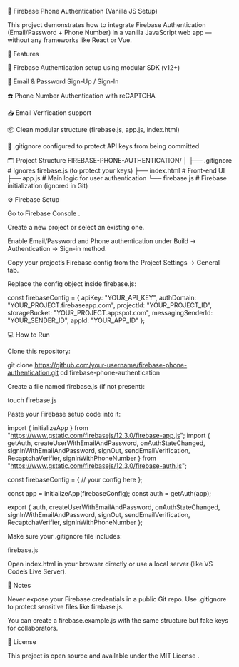 📱 Firebase Phone Authentication (Vanilla JS Setup)

This project demonstrates how to integrate Firebase Authentication (Email/Password + Phone Number) in a vanilla JavaScript web app — without any frameworks like React or Vue.

🚀 Features

🔐 Firebase Authentication setup using modular SDK (v12+)

📧 Email & Password Sign-Up / Sign-In

☎️ Phone Number Authentication with reCAPTCHA

📤 Email Verification support

📦 Clean modular structure (firebase.js, app.js, index.html)

🧩 .gitignore configured to protect API keys from being committed

🗂️ Project Structure
FIREBASE-PHONE-AUTHENTICATION/
│
├── .gitignore             # Ignores firebase.js (to protect your keys)
├── index.html             # Front-end UI
├── app.js                 # Main logic for user authentication
└── firebase.js            # Firebase initialization (ignored in Git)

⚙️ Firebase Setup

Go to Firebase Console
.

Create a new project or select an existing one.

Enable Email/Password and Phone authentication under
Build → Authentication → Sign-in method.

Copy your project’s Firebase config from the Project Settings → General tab.

Replace the config object inside firebase.js:

const firebaseConfig = {
  apiKey: "YOUR_API_KEY",
  authDomain: "YOUR_PROJECT.firebaseapp.com",
  projectId: "YOUR_PROJECT_ID",
  storageBucket: "YOUR_PROJECT.appspot.com",
  messagingSenderId: "YOUR_SENDER_ID",
  appId: "YOUR_APP_ID"
};

💻 How to Run

Clone this repository:

git clone https://github.com/your-username/firebase-phone-authentication.git
cd firebase-phone-authentication


Create a file named firebase.js (if not present):

touch firebase.js


Paste your Firebase setup code into it:

import { initializeApp } from "https://www.gstatic.com/firebasejs/12.3.0/firebase-app.js";
import {
  getAuth,
  createUserWithEmailAndPassword,
  onAuthStateChanged,
  signInWithEmailAndPassword,
  signOut,
  sendEmailVerification,
  RecaptchaVerifier,
  signInWithPhoneNumber
} from "https://www.gstatic.com/firebasejs/12.3.0/firebase-auth.js";

const firebaseConfig = {
  // your config here
};

const app = initializeApp(firebaseConfig);
const auth = getAuth(app);

export {
  auth,
  createUserWithEmailAndPassword,
  onAuthStateChanged,
  signInWithEmailAndPassword,
  signOut,
  sendEmailVerification,
  RecaptchaVerifier,
  signInWithPhoneNumber
};


Make sure your .gitignore file includes:

firebase.js


Open index.html in your browser directly or use a local server (like VS Code’s Live Server).

🧠 Notes

Never expose your Firebase credentials in a public Git repo.
Use .gitignore to protect sensitive files like firebase.js.

You can create a firebase.example.js with the same structure but fake keys for collaborators.

📄 License

This project is open source and available under the MIT License
.